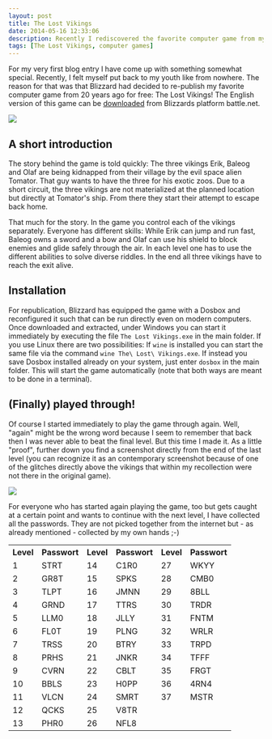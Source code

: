 ```yaml
---
layout: post
title: The Lost Vikings
date: 2014-05-16 12:33:06
description: Recently I rediscovered the favorite computer game from my youth. Finally, after a long time I was able to beat it to the end.
tags: [The Lost Vikings, computer games]
---
```


For my very first blog entry I have come up with something somewhat special. Recently, I felt myself put back to my youth like from nowhere. The reason for that was that Blizzard had decided to re-publish my favorite computer game from 20 years ago for free: The Lost Vikings! The English version of this game can be [downloaded][battlenet] from Blizzards platform battle.net.

![][thelostvikings_logo]

## A short introduction

The story behind the game is told quickly: The three vikings Erik, Baleog and Olaf are being kidnapped from their village by the evil space alien Tomator. That guy wants to have the three for his exotic zoos. Due to a short circuit, the three vikings are not materialized at the planned location but directly at Tomator's ship. From there they start their attempt to escape back home.

That much for the story. In the game you control each of the vikings separately. Everyone has different skills: While Erik can jump and run fast, Baleog owns a sword and a bow and Olaf can use his shield to block enemies and glide safely through the air. In each level one has to use the different abilities to solve diverse riddles. In the end all three vikings have to reach the exit alive.

## Installation

For republication, Blizzard has equipped the game with a Dosbox and reconfigured it such that can be run directly even on modern computers. Once downloaded and extracted, under Windows you can start it immediately by executing the file `The Lost Vikings.exe` in the main folder. If you use Linux there are two possibilities: If `wine` is installed you can start the same file via the command `wine The\ Lost\ Vikings.exe`. If instead you save Dosbox installed already on your system, just enter `dosbox` in the main folder. This will start the game automatically (note that both ways are meant to be done in a terminal).

## (Finally) played through!

Of course I started immediately to play the game through again. Well, &quot;again&quot; might be the wrong word because I seem to remember that back then I was never able to beat the final level. But this time I made it. As a little &quot;proof&quot;, further down you find a screenshot directly from the end of the last level (you can recognize it as an contemporary screenshot because of one of the glitches directly above the vikings that within my recollection were not there in the original game).

![][thelostvikings_level1]

For everyone who has started again playing the game, too but gets caught at a certain point and wants to continue with the next level, I have collected all the passwords. They are not picked together from the internet but - as already mentioned - collected by my own hands ;-)

<table>
	<tr>
		<th>Level</th>
		<th>Passwort</th>		
		<th>Level</th>
		<th>Passwort</th>		
		<th>Level</th>
		<th>Passwort</th>		
	</tr>
	<tr>
		<td>1</td><td>STRT</td>
		<td>14</td><td>C1R0</td>
		<td>27</td><td>WKYY</td>
	</tr>
	<tr>
		<td>2</td><td>GR8T</td>
		<td>15</td><td>SPKS</td>
		<td>28</td><td>CMB0</td>
	</tr>
	<tr>
		<td>3</td><td>TLPT</td>
		<td>16</td><td>JMNN</td>
		<td>29</td><td>8BLL</td>
	</tr>
	<tr>
		<td>4</td><td>GRND</td>
		<td>17</td><td>TTRS</td>
		<td>30</td><td>TRDR</td>
	</tr>
	<tr>
		<td>5</td><td>LLM0</td>
		<td>18</td><td>JLLY</td>
		<td>31</td><td>FNTM</td>
	</tr>
	<tr>
		<td>6</td><td>FL0T</td>
		<td>19</td><td>PLNG</td>
		<td>32</td><td>WRLR</td>
	</tr>
	<tr>
		<td>7</td><td>TRSS</td>
		<td>20</td><td>BTRY</td>
		<td>33</td><td>TRPD</td>
	</tr>
	<tr>
		<td>8</td><td>PRHS</td>
		<td>21</td><td>JNKR</td>
		<td>34</td><td>TFFF</td>
	</tr>
	<tr>
		<td>9</td><td>CVRN</td>
		<td>22</td><td>CBLT</td>
		<td>35</td><td>FRGT</td>
	</tr>
	<tr>
		<td>10</td><td>BBLS</td>
		<td>23</td><td>H0PP</td>
		<td>36</td><td>4RN4</td>
	</tr>
	<tr>
		<td>11</td><td>VLCN</td>
		<td>24</td><td>SMRT</td>
		<td>37</td><td>MSTR</td>
	</tr>
	<tr>
		<td>12</td><td>QCKS</td>
		<td>25</td><td>V8TR</td>		
	</tr>
	<tr>
		<td>13</td><td>PHR0</td>
		<td>26</td><td>NFL8</td>		
	</tr>
	
</table>

[battlenet]: https://us.battle.net/account/download/?show=classic
[thelostvikings_logo]: /media/images/thelostvikings-logo.png
[thelostvikings_level1]: /media/images/thelostvikings-end.png

